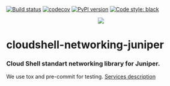 [![Build status](https://github.com/QualiSystems/cloudshell-networking-juniper/workflows/CI/badge.svg?branch=master)](https://github.com/QualiSystems/cloudshell-networking-juniper/actions?query=branch%3Amaster)
[![codecov](https://codecov.io/gh/QualiSystems/cloudshell-networking-juniper/branch/master/graph/badge.svg)](https://codecov.io/gh/QualiSystems/cloudshell-networking-juniper)
[![PyPI version](https://shields.io/pypi/v/cloudshell-networking-juniper)](https://pypi.org/project/cloudshell-networking-juniper)
[![Code style: black](https://img.shields.io/badge/code%20style-black-000000.svg)](https://github.com/python/black)


<p align="center">
<img src="https://github.com/QualiSystems/devguide_source/raw/master/logo.png"></img>
</p>

# cloudshell-networking-juniper

### Cloud Shell standart networking library for Juniper.

We use tox and pre-commit for testing. [Services description](https://github.com/QualiSystems/cloudshell-package-repo-template#description-of-services)

